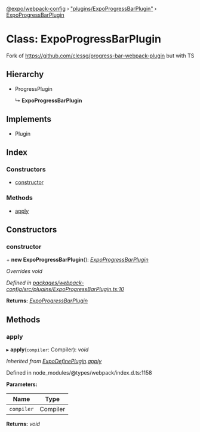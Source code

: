 [@expo/webpack-config](../README.md) › ["plugins/ExpoProgressBarPlugin"](../modules/_plugins_expoprogressbarplugin_.md) › [ExpoProgressBarPlugin](_plugins_expoprogressbarplugin_.expoprogressbarplugin.md)

# Class: ExpoProgressBarPlugin

Fork of https://github.com/clessg/progress-bar-webpack-plugin
but with TS

## Hierarchy

* ProgressPlugin

  ↳ **ExpoProgressBarPlugin**

## Implements

* Plugin

## Index

### Constructors

* [constructor](_plugins_expoprogressbarplugin_.expoprogressbarplugin.md#constructor)

### Methods

* [apply](_plugins_expoprogressbarplugin_.expoprogressbarplugin.md#apply)

## Constructors

###  constructor

\+ **new ExpoProgressBarPlugin**(): *[ExpoProgressBarPlugin](_plugins_expoprogressbarplugin_.expoprogressbarplugin.md)*

*Overrides void*

*Defined in [packages/webpack-config/src/plugins/ExpoProgressBarPlugin.ts:10](https://github.com/expo/expo-cli/blob/bafc13a2/packages/webpack-config/src/plugins/ExpoProgressBarPlugin.ts#L10)*

**Returns:** *[ExpoProgressBarPlugin](_plugins_expoprogressbarplugin_.expoprogressbarplugin.md)*

## Methods

###  apply

▸ **apply**(`compiler`: Compiler): *void*

*Inherited from [ExpoDefinePlugin](_plugins_expodefineplugin_.expodefineplugin.md).[apply](_plugins_expodefineplugin_.expodefineplugin.md#apply)*

Defined in node_modules/@types/webpack/index.d.ts:1158

**Parameters:**

Name | Type |
------ | ------ |
`compiler` | Compiler |

**Returns:** *void*

